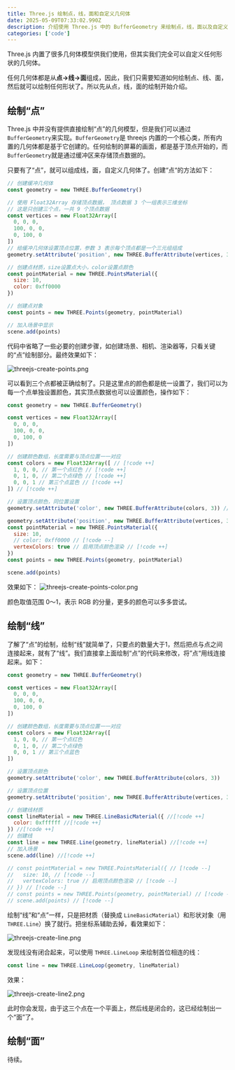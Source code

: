 ```yaml
---
title: Three.js 绘制点，线，面和自定义几何体
date: 2025-05-09T07:33:02.990Z
description: 介绍使用 Three.js 中的 BufferGeometry 来绘制点，线，面以及自定义几何体
categories: ['code']
---
```


Three.js 内置了很多几何体模型供我们使用，但其实我们完全可以自定义任何形状的几何体。
<!-- more -->

任何几何体都是从**点->线->面**组成，因此，我们只需要知道如何绘制点、线、面，然后就可以绘制任何形状了。所以先从点，线，面的绘制开始介绍。

## 绘制“点”
Three.js 中并没有提供直接绘制“点”的几何模型，但是我们可以通过 `BufferGeometry`来实现。`BufferGeometry`是 threejs 内置的一个核心类，所有内置的几何体都是基于它创建的。任何绘制的屏幕的画面，都是基于顶点开始的，而 `BufferGeometry`就是通过缓冲区来存储顶点数据的。

只要有了“点”，就可以组成线，面，自定义几何体了。创建“点“的方法如下：
```js
// 创建缓冲几何体
const geometry = new THREE.BufferGeometry()

// 使用 Float32Array 存储顶点数据， 顶点数据 3 个一组表示三维坐标
// 这是只创建三个点，一共 9 个顶点数据
const vertices = new Float32Array([
  0, 0, 0,
  100, 0, 0,
  0, 100, 0
])
// 给缓冲几何体设置顶点位置，参数 3 表示每个顶点都是一个三元组组成
geometry.setAttribute('position', new THREE.BufferAttribute(vertices, 3))

// 创建点材质，size设置点大小，color设置点颜色   
const pointMaterial = new THREE.PointsMaterial({
  size: 10,
  color: 0xff0000
})

// 创建点对象
const points = new THREE.Points(geometry, pointMaterial)

// 加入场景中显示
scene.add(points)
```
代码中省略了一些必要的创建步骤，如创建场景、相机、渲染器等，只看关键的“点”绘制部分。最终效果如下：

![threejs-create-points.png](https://img.wjian.xyz/2025/threejs-create-points.png)

可以看到三个点都被正确绘制了。只是这里点的颜色都是统一设置了，我们可以为每一个点单独设置颜色，其实顶点数据也可以设置颜色，操作如下：
```js
const geometry = new THREE.BufferGeometry()

const vertices = new Float32Array([
  0, 0, 0,
  100, 0, 0,
  0, 100, 0
])

// 创建颜色数组，长度需要与顶点位置一一对应
const colors = new Float32Array([ // [!code ++]
  1, 0, 0, // 第一个点红色 // [!code ++]
  0, 1, 0, // 第二个点绿色 // [!code ++]
  0, 0, 1 // 第三个点蓝色 // [!code ++]
]) // [!code ++]

// 设置顶点颜色，同位置设置
geometry.setAttribute('color', new THREE.BufferAttribute(colors, 3)) // [!code ++]

geometry.setAttribute('position', new THREE.BufferAttribute(vertices, 3))
const pointMaterial = new THREE.PointsMaterial({
  size: 10,
  // color: 0xff0000 // [!code --]
  vertexColors: true // 启用顶点颜色渲染 // [!code ++]
})
const points = new THREE.Points(geometry, pointMaterial)

scene.add(points)
```
效果如下：
![threejs-create-points-color.png](https://img.wjian.xyz/2025/threejs-create-points-color.png)

颜色取值范围 0～1，表示 RGB 的分量，更多的颜色可以多多尝试。

## 绘制“线”
了解了“点”的绘制，绘制“线”就简单了，只要点的数量大于1，然后把点与点之间连接起来，就有了“线”。我们直接拿上面绘制“点”的代码来修改，将”点“用线连接起来。如下：
```js
const geometry = new THREE.BufferGeometry()

const vertices = new Float32Array([
  0, 0, 0,
  100, 0, 0,
  0, 100, 0
])

// 创建颜色数组，长度需要与顶点位置一一对应
const colors = new Float32Array([ 
  1, 0, 0, // 第一个点红色 
  0, 1, 0, // 第二个点绿色 
  0, 0, 1 // 第三个点蓝色 
]) 

// 设置顶点颜色
geometry.setAttribute('color', new THREE.BufferAttribute(colors, 3))

// 设置顶点位置
geometry.setAttribute('position', new THREE.BufferAttribute(vertices, 3))

// 创建线材质   
const lineMaterial = new THREE.LineBasicMaterial({ //[!code ++]
  color: 0xffffff //[!code ++]
}) //[!code ++]
// 创建线
const line = new THREE.Line(geometry, lineMaterial) //[!code ++]
// 加入场景
scene.add(line) //[!code ++]

// const pointMaterial = new THREE.PointsMaterial({ // [!code --]
//   size: 10, // [!code --]
//   vertexColors: true // 启用顶点颜色渲染 // [!code --]
// }) // [!code --]
// const points = new THREE.Points(geometry, pointMaterial) // [!code --]
// scene.add(points) // [!code --]
```
绘制“线”和“点”一样，只是把材质（替换成 `LineBasicMaterial`）和形状对象（用 `THREE.Line`）换了就行。把坐标系辅助去掉，看效果如下：

![threejs-create-line.png](https://img.wjian.xyz/2025/threejs-create-line.png)

发现线没有闭合起来，可以使用 `THREE.LineLoop` 来绘制首位相连的线：
```js
const line = new THREE.LineLoop(geometry, lineMaterial)
```
效果：

![threejs-create-line2.png](https://img.wjian.xyz/2025/threejs-create-line2.png)

此时你会发现，由于这三个点在一个平面上，然后线是闭合的，这已经绘制出一个“面”了。

## 绘制“面”
待续。
